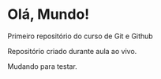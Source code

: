 # Olá, Mundo!
 Primeiro repositório do curso de Git e Github

 Repositório criado durante aula ao vivo.

 Mudando para testar. 


